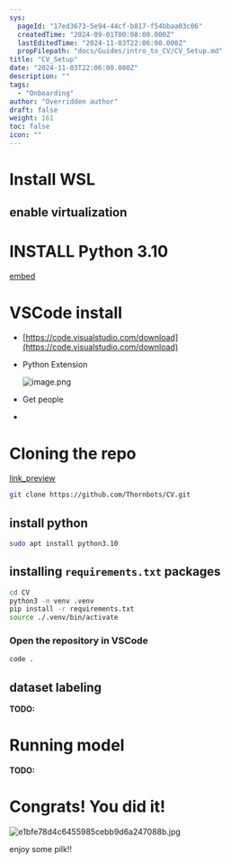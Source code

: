 ```yaml
---
sys:
  pageId: "17ed3673-5e94-44cf-b817-f54bbaa03c06"
  createdTime: "2024-09-01T00:08:00.000Z"
  lastEditedTime: "2024-11-03T22:06:00.000Z"
  propFilepath: "docs/Guides/intro_to_CV/CV_Setup.md"
title: "CV_Setup"
date: "2024-11-03T22:06:00.000Z"
description: ""
tags:
  - "Onboarding"
author: "Overridden author"
draft: false
weight: 161
toc: false
icon: ""
---
```


# Install WSL

## enable virtualization

# INSTALL Python 3.10

[embed](https://www.rose-hulman.edu/class/csse/csse132/2425a/labs/prelab1-wsl2.html)

# VSCode install

- [https://code.visualstudio.com/download](https://code.visualstudio.com/download)
- Python Extension

	![image.png](https://prod-files-secure.s3.us-west-2.amazonaws.com/d518164a-d88e-44d1-a4ee-3adb3bd8bce0/d82b6650-a5e4-4d3c-b8c9-93d817dae00e/image.png?X-Amz-Algorithm=AWS4-HMAC-SHA256&X-Amz-Content-Sha256=UNSIGNED-PAYLOAD&X-Amz-Credential=ASIAZI2LB466UJ5UN7PB%2F20250205%2Fus-west-2%2Fs3%2Faws4_request&X-Amz-Date=20250205T150752Z&X-Amz-Expires=3600&X-Amz-Security-Token=IQoJb3JpZ2luX2VjEC4aCXVzLXdlc3QtMiJGMEQCIHWkZerc%2Bm3cSryQ8E5BZxjXGDnU1sGRBgsoaXwENo2LAiA25WeRRM09Zxe8xEroBZSVtvdveL1OtnYrKjE9zjYGtCr%2FAwhHEAAaDDYzNzQyMzE4MzgwNSIMxgJ%2F30L56TojO8JTKtwDcJmXor4%2FEE3Zpvx%2FjsGe4a41AuwQSWkgrH0QHN6qRwUkEnm3FkbomyhXbyQ5L7J4RsvL40z2wZONCCv06U7RabjmBIpJPEWBwtj7JDZrV43tEqluo8kLD4P0F7DDuH9Lw6PgZZRa3nFCehRxWdT5DQwzGkqAQyL22bxC%2FbFPemJx9f9I0Y4Qkacx%2B86FG3yyVFcQbDkqFJ9HZn0B8Iq9xQX8EE0cqAfwUGHCiYtwvjF%2BrNzEF8QVJGE8q5BNV7KWDnXML%2BWbjoRx8z%2BD7UES5M%2BM1vvxYwaOAMslUbHrqvjgsdWnM7hLqTq8Jp3HsQ4rMuy214Sjk%2FZkf1CMlaU2j21f7w%2BEI1ZLWylDDeqp8b0%2FiyhpJ1lk0%2BCFc53niYv9SyrEJ%2F3IF06haV%2FxwP9A06O6JrPxEbTjKGvBisEUdBSb2FKT00cwuPjPOTznIqtUPDG8Hx3SNcQ1wK8FNZVJwkb3ynutavRBb73xmE0S%2FhYFfc%2FD9WW%2FzibirYLKxMrwmK%2Fk6LEsyV0VVN%2BHfcizW%2FwCYHTzVR3kGILao4VK%2F0PWmxjMHBlBlFs61iZNPoIj2WTQ8kbLNZ5Rb1pC7suW5vt3BN5JKVFx7kl9ZVPjlPm4GB%2BiIJqjASVCknsw8OWNvQY6pgHFZ6YMv3VeiLCyHchCvmKPSswAufrybYrExDe4wjptHR%2Fjw7s0VKAp%2FRr94FgE2PHNCrACA44rbhsdbQDeJnBgVKDka5foRDfA9jbjdvNeCoJbO82i4zRocNTuUle2lRn8E%2F3bAvZQ4K4gIetT%2BMkO8ru3T1oJQfoiYqiwFGQxcn%2Bm%2BbjD4mCicTAw9uLwHOFV3tlk3Jh%2BY1LzaCCvMgPPjz3%2F4o%2Bx&X-Amz-Signature=1b11ef1b413284d304db2c248163527009e6a375f65887dd940e05df4c4d0208&X-Amz-SignedHeaders=host&x-id=GetObject)
- Get people
- 

# Cloning the repo

[link_preview](https://github.com/Thornbots/CV/)

```bash
git clone https://github.com/Thornbots/CV.git
```

## install python

```bash
sudo apt install python3.10
```

## installing `requirements.txt` packages

```bash
cd CV
python3 -m venv .venv
pip install -r requirements.txt
source ./.venv/bin/activate
```

### Open the repository in VSCode

```bash
code .
```

## dataset labeling  

**TODO:**

# Running model

**TODO:**

# Congrats! You did it!

![e1bfe78d4c6455985cebb9d6a247088b.jpg](https://prod-files-secure.s3.us-west-2.amazonaws.com/d518164a-d88e-44d1-a4ee-3adb3bd8bce0/7d1ce04e-65d6-40c8-814d-754280e9515a/e1bfe78d4c6455985cebb9d6a247088b.jpg?X-Amz-Algorithm=AWS4-HMAC-SHA256&X-Amz-Content-Sha256=UNSIGNED-PAYLOAD&X-Amz-Credential=ASIAZI2LB466QBDSDRG6%2F20250205%2Fus-west-2%2Fs3%2Faws4_request&X-Amz-Date=20250205T150751Z&X-Amz-Expires=3600&X-Amz-Security-Token=IQoJb3JpZ2luX2VjEC4aCXVzLXdlc3QtMiJIMEYCIQDKs0pBXSSgz8kG9m7dxGgotaRpkA7yFBMKhfcXgLaMZwIhAN%2F9ie4Mh%2BBlFWrlId4OLHJYegpqM%2FOCZlqN11P0szyAKv8DCEcQABoMNjM3NDIzMTgzODA1Igxk78xEmwmwxw0XlPIq3AMKezK5RBTzb3nZ%2BgMu8oO0HgkCgsIXVduzYi0N48g3N0VgJu00%2BChY11A5vKnv5zbapHQS6KPhDnwspUYAcOGRnn96EDj8rkAIoT49Uhng9Ii%2BsLElU5yVvI73vBZpZqqcKPNHOkw9%2BexU%2FfrQ7oXgwpjHi89EROsB%2BcREze5MILO9sIxRBzjrAcPrL4d4nachdcoOZHtLwJZRXCl3wnvu6h5ijWvKERtffE%2BXFYm%2B44kPFX31vrbgfME93d6itRxsuJ6uZmprHCtUoNs0iOB7668JYr7JYW5%2BE9qvSuOBS2AK8%2BaDnppUlwZPyyFiiZ8tL4g5ZO6fwKI1xCWBxgPb5yBE2oSHtAZw%2F1DttFhVD7F7Lf4FzqTYjBrdb8WcrUZVP4inNAERwQZ3H6MdgteZLNLFTmZgUiKMGksaWJGnFJqeBh4uvuxtXJHcqZUwblzj5IWzdBXgkgVG1prb7uKrn3wMPVuT8lYImwlrqsYPY1joHsM77huYyZTADu1TO26DHhPtLgkTIbLQwtNvzgysybuZPO3X6yZwFhcAEwDtnR71Tv0wS1%2BS%2Fm4yV1S7hgj9H%2BZSlHxCoGwXdpv%2BatpNF%2BRz4CSF%2FMSlsXGf4yYn4MWsXICotie3Nnkc7DC75Y29BjqkAe3BCefMZ3F2AphgDXWBS4fZPWNH0h6i626E8bT4K6tOW17LrSai%2BPJNPsiqggOSxrsf07iO0AhiqGQcuca3MfPFYhWLVbMuwPZYqhEcwzOpY3ASVeqxRxdK7uLrSm7WiDBc6S9F%2B2UPtu1rd45gTwoBbmykgtndGqkLnwqeI0mfLUC5oqhu6T3p4Xs8gQwhJSNXG1A2CCaEA9BfaYAJLBmeMdsR&X-Amz-Signature=4386fcdb336dbdfeba3ebe769d0597e38047586ecf248b91afd2fd59afe1beaf&X-Amz-SignedHeaders=host&x-id=GetObject)

enjoy some pilk!!
